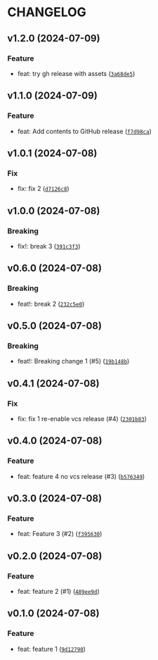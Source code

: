 # CHANGELOG

## v1.2.0 (2024-07-09)

### Feature

* feat: try gh release with assets ([`3a68de5`](https://github.com/iacabezasbaculima/semantic-release-python-sandbox/commit/3a68de58efbcf5bbea56c7f2a44726ae0fbd98da))

## v1.1.0 (2024-07-09)

### Feature

* feat: Add contents to GitHub release ([`f7d98ca`](https://github.com/iacabezasbaculima/semantic-release-python-sandbox/commit/f7d98ca3a0a88016e4a4957fe0488bd111742265))

## v1.0.1 (2024-07-08)

### Fix

* fix: fix 2 ([`d7126c8`](https://github.com/iacabezasbaculima/semantic-release-python-sandbox/commit/d7126c8bfee45fc662effedc3ad96a3d869344e3))

## v1.0.0 (2024-07-08)

### Breaking

* fix!: break 3 ([`391c3f3`](https://github.com/iacabezasbaculima/semantic-release-python-sandbox/commit/391c3f35bf9a2b0baa3bd263e46174afa2b7f46b))

## v0.6.0 (2024-07-08)

### Breaking

* feat!: break 2 ([`232c5e0`](https://github.com/iacabezasbaculima/semantic-release-python-sandbox/commit/232c5e07aaed4a1e1c2e1e76c83d472e80207bfa))

## v0.5.0 (2024-07-08)

### Breaking

* feat!: Breaking change 1 (#5) ([`19b148b`](https://github.com/iacabezasbaculima/semantic-release-python-sandbox/commit/19b148b2a85c1e35eb54f81d9d22eff87ae85636))

## v0.4.1 (2024-07-08)

### Fix

* fix: fix 1 re-enable vcs release (#4) ([`2301b83`](https://github.com/iacabezasbaculima/semantic-release-python-sandbox/commit/2301b83b3ee52a69f50bb78e9452873668d12173))

## v0.4.0 (2024-07-08)

### Feature

* feat: feature 4 no vcs release (#3) ([`b576349`](https://github.com/iacabezasbaculima/semantic-release-python-sandbox/commit/b5763493ef1c7f35b6042d4f206d118259d6340b))

## v0.3.0 (2024-07-08)

### Feature

* feat: Feature 3 (#2) ([`f395630`](https://github.com/iacabezasbaculima/semantic-release-python-sandbox/commit/f3956306dc97b5bada3075393ae7ad39f5b9857f))

## v0.2.0 (2024-07-08)

### Feature

* feat: feature 2 (#1) ([`489ee9d`](https://github.com/iacabezasbaculima/semantic-release-python-sandbox/commit/489ee9d551d0f0c80ada81b3a8bd4ca52d2fdcf1))

## v0.1.0 (2024-07-08)

### Feature

* feat: feature 1 ([`9d12790`](https://github.com/iacabezasbaculima/semantic-release-python-sandbox/commit/9d127900ae701984413d641aa0fef8d63321ad47))
